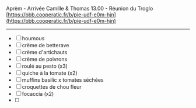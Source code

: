 Aprèm - Arrivée Camille & Thomas
13.00 - Réunion du Troglo [https://bbb.cooperatic.fr/b/pie-udf-e0m-hjn](https://bbb.cooperatic.fr/b/pie-udf-e0m-hjn)

---
- [ ] houmous
- [ ] crème de betterave
- [ ] crème d'artichauts
- [ ] crème de poivrons
- [ ] roulé au pesto (x3)
- [ ] quiche à la tomate (x2)
- [ ] muffins basilic x tomates séchées
- [ ] croquettes de chou fleur
- [ ] focaccia (x2)
- [ ] 